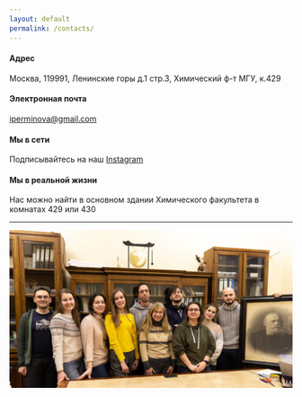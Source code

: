 ```yaml
---
layout: default
permalink: /contacts/
---
```


#### Адрес

Москва, 119991, Ленинские горы д.1 стр.3, Химический ф-т МГУ, к.429 

#### Электронная почта

[iperminova@gmail.com](mailto:iperminova@gmail.com)

#### Мы в сети

Подписывайтесь на наш [Instagram](https://www.instagram.com/perminovalab/)

#### Мы в реальной жизни

Нас можно найти в основном здании Химического факультета в комнатах 429 или 430
<hr color="white">
<img src="/assets/images/site-logo/429.jpg" />